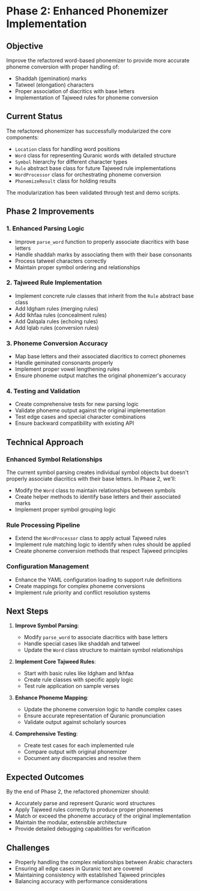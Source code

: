 # Phase 2: Enhanced Phonemizer Implementation

## Objective
Improve the refactored word-based phonemizer to provide more accurate phoneme conversion with proper handling of:
- Shaddah (gemination) marks
- Tatweel (elongation) characters
- Proper association of diacritics with base letters
- Implementation of Tajweed rules for phoneme conversion

## Current Status
The refactored phonemizer has successfully modularized the core components:
- `Location` class for handling word positions
- `Word` class for representing Quranic words with detailed structure
- `Symbol` hierarchy for different character types
- `Rule` abstract base class for future Tajweed rule implementations
- `WordProcessor` class for orchestrating phoneme conversion
- `PhonemizeResult` class for holding results

The modularization has been validated through test and demo scripts.

## Phase 2 Improvements

### 1. Enhanced Parsing Logic
- Improve `parse_word` function to properly associate diacritics with base letters
- Handle shaddah marks by associating them with their base consonants
- Process tatweel characters correctly
- Maintain proper symbol ordering and relationships

### 2. Tajweed Rule Implementation
- Implement concrete rule classes that inherit from the `Rule` abstract base class
- Add Idgham rules (merging rules)
- Add Ikhfaa rules (concealment rules)
- Add Qalqala rules (echoing rules)
- Add Iqlab rules (conversion rules)

### 3. Phoneme Conversion Accuracy
- Map base letters and their associated diacritics to correct phonemes
- Handle geminated consonants properly
- Implement proper vowel lengthening rules
- Ensure phoneme output matches the original phonemizer's accuracy

### 4. Testing and Validation
- Create comprehensive tests for new parsing logic
- Validate phoneme output against the original implementation
- Test edge cases and special character combinations
- Ensure backward compatibility with existing API

## Technical Approach

### Enhanced Symbol Relationships
The current symbol parsing creates individual symbol objects but doesn't properly associate diacritics with their base letters. In Phase 2, we'll:
- Modify the `Word` class to maintain relationships between symbols
- Create helper methods to identify base letters and their associated marks
- Implement proper symbol grouping logic

### Rule Processing Pipeline
- Extend the `WordProcessor` class to apply actual Tajweed rules
- Implement rule matching logic to identify when rules should be applied
- Create phoneme conversion methods that respect Tajweed principles

### Configuration Management
- Enhance the YAML configuration loading to support rule definitions
- Create mappings for complex phoneme conversions
- Implement rule priority and conflict resolution systems

## Next Steps

1. **Improve Symbol Parsing**:
   - Modify `parse_word` to associate diacritics with base letters
   - Handle special cases like shaddah and tatweel
   - Update the `Word` class structure to maintain symbol relationships

2. **Implement Core Tajweed Rules**:
   - Start with basic rules like Idgham and Ikhfaa
   - Create rule classes with specific apply logic
   - Test rule application on sample verses

3. **Enhance Phoneme Mapping**:
   - Update the phoneme conversion logic to handle complex cases
   - Ensure accurate representation of Quranic pronunciation
   - Validate output against scholarly sources

4. **Comprehensive Testing**:
   - Create test cases for each implemented rule
   - Compare output with original phonemizer
   - Document any discrepancies and resolve them

## Expected Outcomes

By the end of Phase 2, the refactored phonemizer should:
- Accurately parse and represent Quranic word structures
- Apply Tajweed rules correctly to produce proper phonemes
- Match or exceed the phoneme accuracy of the original implementation
- Maintain the modular, extensible architecture
- Provide detailed debugging capabilities for verification

## Challenges

- Properly handling the complex relationships between Arabic characters
- Ensuring all edge cases in Quranic text are covered
- Maintaining consistency with established Tajweed principles
- Balancing accuracy with performance considerations
